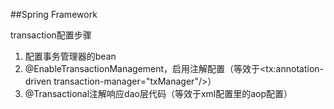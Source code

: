 ##Spring Framework


transaction配置步骤 
1. 配置事务管理器的bean
2. @EnableTransactionManagement，启用注解配置（等效于<tx:annotation-driven transaction-manager="txManager"/>） 
3. @Transactional注解响应dao层代码（等效于xml配置里的aop配置）
